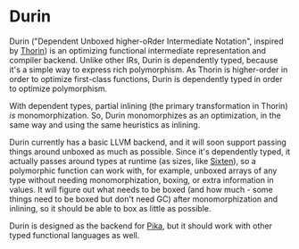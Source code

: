 # Durin
Durin ("Dependent Unboxed higher-oRder Intermediate Notation", inspired by [Thorin](https://github.com/AnyDSL/thorin)) is an optimizing functional intermediate representation and compiler backend.
Unlike other IRs, Durin is dependently typed, because it's a simple way to express rich polymorphism.
As Thorin is higher-order in order to optimize first-class functions, Durin is dependently typed in order to optimize polymorphism.

With dependent types, partial inlining (the primary transformation in Thorin) *is* monomorphization.
So, Durin monomorphizes as an optimization, in the same way and using the same heuristics as inlining.

Durin currently has a basic LLVM backend, and it will soon support passing things around unboxed as much as possible.
Since it's dependently typed, it actually passes around types at runtime (as sizes, like [Sixten](https://github.com/ollef/sixten)), so a polymorphic function can work with, for example, unboxed arrays of any type without needing monomorphization, boxing, or extra information in values.
It will figure out what needs to be boxed (and how much - some things need to be boxed but don't need GC)
after monomorphization and inlining, so it should be able to box as little as possible.

Durin is designed as the backend for [Pika](https://github.com/tolziplohu/pika), but it should work with other typed functional languages as well.
